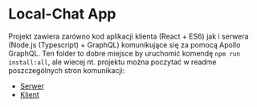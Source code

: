 # Local-Chat App

Projekt zawiera zarówno kod aplikacji klienta (React + ES6) jak i serwera (Node.js (Typescript) + GraphQL) komunikujące się za pomocą Apollo GraphQL. 
Ten folder to dobre miejsce by uruchomić komendę `npm run install:all`, ale wiecej nt. projektu można poczytać w readme poszczególnych stron komunikacji:
- [Serwer](/server/README.md)
- [Klient](/client-simple/README.md)
